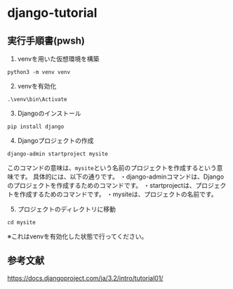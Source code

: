 # django-tutorial

## 実行手順書(pwsh)

1. venvを用いた仮想環境を構築
```pwsh
python3 -m venv venv
```

2. venvを有効化
```pwsh
.\venv\bin\Activate
```

3. Djangoのインストール
```pwsh
pip install django
```

4. Djangoプロジェクトの作成
```pwsh
django-admin startproject mysite
```
このコマンドの意味は、`mysite`という名前のプロジェクトを作成するという意味です。
具体的には、以下の通りです。
・django-adminコマンドは、Djangoのプロジェクトを作成するためのコマンドです。
・startprojectは、プロジェクトを作成するためのコマンドです。
・mysiteは、プロジェクトの名前です。

5. プロジェクトのディレクトリに移動
```pwsh
cd mysite
```
※これはvenvを有効化した状態で行ってください。

## 参考文献
https://docs.djangoproject.com/ja/3.2/intro/tutorial01/